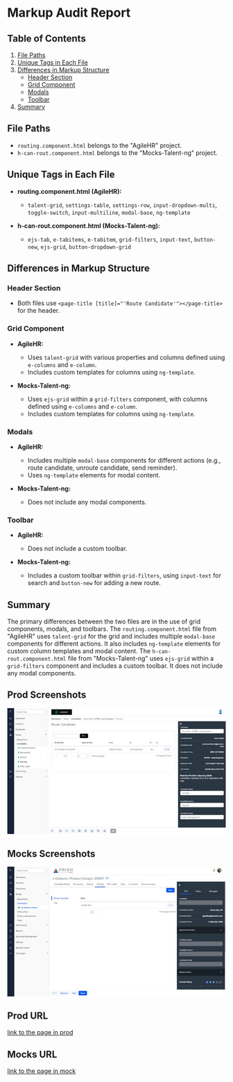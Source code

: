 # Markup Audit Report

## Table of Contents

1. [File Paths](#file-paths)
2. [Unique Tags in Each File](#unique-tags-in-each-file)
3. [Differences in Markup Structure](#differences-in-markup-structure)
   - [Header Section](#header-section)
   - [Grid Component](#grid-component)
   - [Modals](#modals)
   - [Toolbar](#toolbar)
4. [Summary](#summary)

## File Paths

- `routing.component.html` belongs to the "AgileHR" project.
- `h-can-rout.component.html` belongs to the "Mocks-Talent-ng" project.

## Unique Tags in Each File

- **routing.component.html (AgileHR):**

  - `talent-grid`, `settings-table`, `settings-row`, `input-dropdown-multi`, `toggle-switch`, `input-multiline`, `modal-base`, `ng-template`

- **h-can-rout.component.html (Mocks-Talent-ng):**
  - `ejs-tab`, `e-tabitems`, `e-tabitem`, `grid-filters`, `input-text`, `button-new`, `ejs-grid`, `button-dropdown-grid`

## Differences in Markup Structure

### Header Section

- Both files use `<page-title [title]="'Route Candidate'"></page-title>` for the header.

### Grid Component

- **AgileHR:**

  - Uses `talent-grid` with various properties and columns defined using `e-columns` and `e-column`.
  - Includes custom templates for columns using `ng-template`.

- **Mocks-Talent-ng:**
  - Uses `ejs-grid` within a `grid-filters` component, with columns defined using `e-columns` and `e-column`.
  - Includes custom templates for columns using `ng-template`.

### Modals

- **AgileHR:**

  - Includes multiple `modal-base` components for different actions (e.g., route candidate, unroute candidate, send reminder).
  - Uses `ng-template` elements for modal content.

- **Mocks-Talent-ng:**
  - Does not include any modal components.

### Toolbar

- **AgileHR:**

  - Does not include a custom toolbar.

- **Mocks-Talent-ng:**
  - Includes a custom toolbar within `grid-filters`, using `input-text` for search and `button-new` for adding a new route.

## Summary

The primary differences between the two files are in the use of grid components, modals, and toolbars. The `routing.component.html` file from "AgileHR" uses `talent-grid` for the grid and includes multiple `modal-base` components for different actions. It also includes `ng-template` elements for custom column templates and modal content. The `h-can-rout.component.html` file from "Mocks-Talent-ng" uses `ejs-grid` within a `grid-filters` component and includes a custom toolbar. It does not include any modal components.

## Prod Screenshots

![Alt Text](./img-dev.jpg)

## Mocks Screenshots

![Alt Text](./img-mocks.jpg)

## Prod URL

[link to the page in prod](https://piedpiper.agilehr.net/hiring/candidates/candidate_01j2h56ecpe0wbkf1d21z8w2fj/routing)

## Mocks URL

[link to the page in mock](http://localhost:4340/candidates/:id/h-can-deet)
